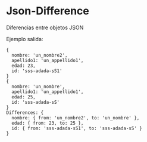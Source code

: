 # Json-Difference
Diferencias entre objetos JSON

Ejemplo salida:

```shell
{
  nombre: 'un_nombre2',
  apellido1: 'un_appellido1',
  edad: 23,
  id: 'sss-adada-sS1'
}
{
  nombre: 'un_nombre',
  apellido1: 'un_appellido1',
  edad: 25,
  id: 'sss-adada-sS'
}
Differences: {
  nombre: { from: 'un_nombre2', to: 'un_nombre' },
  edad: { from: 23, to: 25 },
  id: { from: 'sss-adada-sS1', to: 'sss-adada-sS' }
}
```